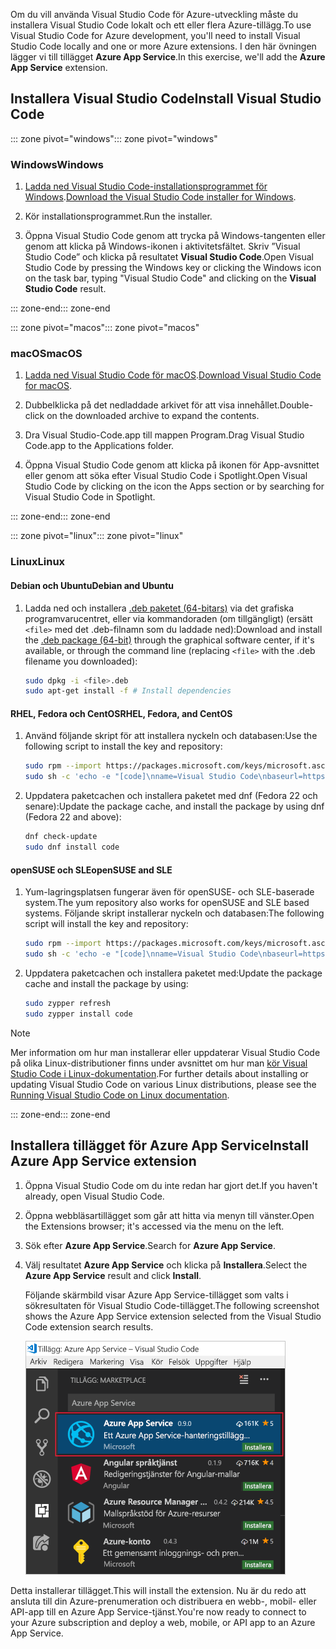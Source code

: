<span data-ttu-id="df1ca-101">Om du vill använda Visual Studio Code för Azure-utveckling måste du installera Visual Studio Code lokalt och ett eller flera Azure-tillägg.</span><span class="sxs-lookup"><span data-stu-id="df1ca-101">To use Visual Studio Code for Azure development, you'll need to install Visual Studio Code locally and one or more Azure extensions.</span></span> <span data-ttu-id="df1ca-102">I den här övningen lägger vi till tillägget **Azure App Service**.</span><span class="sxs-lookup"><span data-stu-id="df1ca-102">In this exercise, we'll add the **Azure App Service** extension.</span></span>

## <a name="install-visual-studio-code"></a><span data-ttu-id="df1ca-103">Installera Visual Studio Code</span><span class="sxs-lookup"><span data-stu-id="df1ca-103">Install Visual Studio Code</span></span>

<span data-ttu-id="df1ca-104">::: zone pivot="windows"</span><span class="sxs-lookup"><span data-stu-id="df1ca-104">::: zone pivot="windows"</span></span>

### <a name="windows"></a><span data-ttu-id="df1ca-105">Windows</span><span class="sxs-lookup"><span data-stu-id="df1ca-105">Windows</span></span>

1. <span data-ttu-id="df1ca-106">[Ladda ned Visual Studio Code-installationsprogrammet för Windows](https://code.visualstudio.com/).</span><span class="sxs-lookup"><span data-stu-id="df1ca-106">[Download the Visual Studio Code installer for Windows](https://code.visualstudio.com/).</span></span>

1. <span data-ttu-id="df1ca-107">Kör installationsprogrammet.</span><span class="sxs-lookup"><span data-stu-id="df1ca-107">Run the installer.</span></span>

1. <span data-ttu-id="df1ca-108">Öppna Visual Studio Code genom att trycka på Windows-tangenten eller genom att klicka på Windows-ikonen i aktivitetsfältet. Skriv ”Visual Studio Code” och klicka på resultatet **Visual Studio Code**.</span><span class="sxs-lookup"><span data-stu-id="df1ca-108">Open Visual Studio Code by pressing the Windows key or clicking the Windows icon on the task bar, typing "Visual Studio Code" and clicking on the **Visual Studio Code** result.</span></span>

<span data-ttu-id="df1ca-109">::: zone-end</span><span class="sxs-lookup"><span data-stu-id="df1ca-109">::: zone-end</span></span>

<span data-ttu-id="df1ca-110">::: zone pivot="macos"</span><span class="sxs-lookup"><span data-stu-id="df1ca-110">::: zone pivot="macos"</span></span>

### <a name="macos"></a><span data-ttu-id="df1ca-111">macOS</span><span class="sxs-lookup"><span data-stu-id="df1ca-111">macOS</span></span>

1. <span data-ttu-id="df1ca-112">[Ladda ned Visual Studio Code för macOS](https://code.visualstudio.com/).</span><span class="sxs-lookup"><span data-stu-id="df1ca-112">[Download Visual Studio Code for macOS](https://code.visualstudio.com/).</span></span>

1. <span data-ttu-id="df1ca-113">Dubbelklicka på det nedladdade arkivet för att visa innehållet.</span><span class="sxs-lookup"><span data-stu-id="df1ca-113">Double-click on the downloaded archive to expand the contents.</span></span>

1. <span data-ttu-id="df1ca-114">Dra Visual Studio-Code.app till mappen Program.</span><span class="sxs-lookup"><span data-stu-id="df1ca-114">Drag Visual Studio Code.app to the Applications folder.</span></span>

1. <span data-ttu-id="df1ca-115">Öppna Visual Studio Code genom att klicka på ikonen för App-avsnittet eller genom att söka efter Visual Studio Code i Spotlight.</span><span class="sxs-lookup"><span data-stu-id="df1ca-115">Open Visual Studio Code by clicking on the icon the Apps section or by searching for Visual Studio Code in Spotlight.</span></span>

<span data-ttu-id="df1ca-116">::: zone-end</span><span class="sxs-lookup"><span data-stu-id="df1ca-116">::: zone-end</span></span>

<span data-ttu-id="df1ca-117">::: zone pivot="linux"</span><span class="sxs-lookup"><span data-stu-id="df1ca-117">::: zone pivot="linux"</span></span>

### <a name="linux"></a><span data-ttu-id="df1ca-118">Linux</span><span class="sxs-lookup"><span data-stu-id="df1ca-118">Linux</span></span> 

#### <a name="debian-and-ubuntu"></a><span data-ttu-id="df1ca-119">Debian och Ubuntu</span><span class="sxs-lookup"><span data-stu-id="df1ca-119">Debian and Ubuntu</span></span>

1. <span data-ttu-id="df1ca-120">Ladda ned och installera [.deb paketet (64-bitars)](https://go.microsoft.com/fwlink/?LinkID=760868) via det grafiska programvarucentret, eller via kommandoraden (om tillgängligt) (ersätt `<file>` med det .deb-filnamn som du laddade ned):</span><span class="sxs-lookup"><span data-stu-id="df1ca-120">Download and install the [.deb package (64-bit)](https://go.microsoft.com/fwlink/?LinkID=760868) through the graphical software center, if it's available, or through the command line (replacing `<file>` with the .deb filename you downloaded):</span></span>

    ```bash
    sudo dpkg -i <file>.deb
    sudo apt-get install -f # Install dependencies
    ```

#### <a name="rhel-fedora-and-centos"></a><span data-ttu-id="df1ca-121">RHEL, Fedora och CentOS</span><span class="sxs-lookup"><span data-stu-id="df1ca-121">RHEL, Fedora, and CentOS</span></span>

1. <span data-ttu-id="df1ca-122">Använd följande skript för att installera nyckeln och databasen:</span><span class="sxs-lookup"><span data-stu-id="df1ca-122">Use the following script to install the key and repository:</span></span>

    ```bash
    sudo rpm --import https://packages.microsoft.com/keys/microsoft.asc
    sudo sh -c 'echo -e "[code]\nname=Visual Studio Code\nbaseurl=https://packages.microsoft.com/yumrepos/vscode\nenabled=1\ngpgcheck=1\ngpgkey=https://packages.microsoft.com/keys/microsoft.asc" > /etc/yum.repos.d/vscode.repo'
    ```

1. <span data-ttu-id="df1ca-123">Uppdatera paketcachen och installera paketet med dnf (Fedora 22 och senare):</span><span class="sxs-lookup"><span data-stu-id="df1ca-123">Update the package cache, and install the package by using dnf (Fedora 22 and above):</span></span>

    ```bash
    dnf check-update
    sudo dnf install code
    ```

#### <a name="opensuse-and-sle"></a><span data-ttu-id="df1ca-124">openSUSE och SLE</span><span class="sxs-lookup"><span data-stu-id="df1ca-124">openSUSE and SLE</span></span>

1. <span data-ttu-id="df1ca-125">Yum-lagringsplatsen fungerar även för openSUSE- och SLE-baserade system.</span><span class="sxs-lookup"><span data-stu-id="df1ca-125">The yum repository also works for openSUSE and SLE based systems.</span></span> <span data-ttu-id="df1ca-126">Följande skript installerar nyckeln och databasen:</span><span class="sxs-lookup"><span data-stu-id="df1ca-126">The following script will install the key and repository:</span></span>

    ```bash
    sudo rpm --import https://packages.microsoft.com/keys/microsoft.asc
    sudo sh -c 'echo -e "[code]\nname=Visual Studio Code\nbaseurl=https://packages.microsoft.com/yumrepos/vscode\nenabled=1\ntype=rpm-md\ngpgcheck=1\ngpgkey=https://packages.microsoft.com/keys/microsoft.asc" > /etc/zypp/repos.d/vscode.repo'
    ```

1. <span data-ttu-id="df1ca-127">Uppdatera paketcachen och installera paketet med:</span><span class="sxs-lookup"><span data-stu-id="df1ca-127">Update the package cache and install the package by using:</span></span>

    ```bash
    sudo zypper refresh
    sudo zypper install code
    ```

> [!NOTE]
> <span data-ttu-id="df1ca-128">Mer information om hur man installerar eller uppdaterar Visual Studio Code på olika Linux-distributioner finns under avsnittet om hur man [kör Visual Studio Code i Linux-dokumentation](https://code.visualstudio.com/docs/setup/linux).</span><span class="sxs-lookup"><span data-stu-id="df1ca-128">For further details about installing or updating Visual Studio Code on various Linux distributions, please see the [Running Visual Studio Code on Linux documentation](https://code.visualstudio.com/docs/setup/linux).</span></span>

<span data-ttu-id="df1ca-129">::: zone-end</span><span class="sxs-lookup"><span data-stu-id="df1ca-129">::: zone-end</span></span>

## <a name="install-azure-app-service-extension"></a><span data-ttu-id="df1ca-130">Installera tillägget för Azure App Service</span><span class="sxs-lookup"><span data-stu-id="df1ca-130">Install Azure App Service extension</span></span>

1. <span data-ttu-id="df1ca-131">Öppna Visual Studio Code om du inte redan har gjort det.</span><span class="sxs-lookup"><span data-stu-id="df1ca-131">If you haven't already, open Visual Studio Code.</span></span>

1. <span data-ttu-id="df1ca-132">Öppna webbläsartillägget som går att hitta via menyn till vänster.</span><span class="sxs-lookup"><span data-stu-id="df1ca-132">Open the Extensions browser; it's accessed via the menu on the left.</span></span>

1. <span data-ttu-id="df1ca-133">Sök efter **Azure App Service**.</span><span class="sxs-lookup"><span data-stu-id="df1ca-133">Search for **Azure App Service**.</span></span>

1. <span data-ttu-id="df1ca-134">Välj resultatet **Azure App Service** och klicka på **Installera**.</span><span class="sxs-lookup"><span data-stu-id="df1ca-134">Select the **Azure App Service** result and click **Install**.</span></span>

    <span data-ttu-id="df1ca-135">Följande skärmbild visar Azure App Service-tillägget som valts i sökresultaten för Visual Studio Code-tillägget.</span><span class="sxs-lookup"><span data-stu-id="df1ca-135">The following screenshot shows the Azure App Service extension selected from the Visual Studio Code extension search results.</span></span>

    ![Skärmbild av Visual Studio Code som visar fliken Tillägg med Azure App Service-tillägget markerat i sökresultaten.](../media/3-install-azure-extension.png)

<span data-ttu-id="df1ca-137">Detta installerar tillägget.</span><span class="sxs-lookup"><span data-stu-id="df1ca-137">This will install the extension.</span></span> <span data-ttu-id="df1ca-138">Nu är du redo att ansluta till din Azure-prenumeration och distribuera en webb-, mobil- eller API-app till en Azure App Service-tjänst.</span><span class="sxs-lookup"><span data-stu-id="df1ca-138">You're now ready to connect to your Azure subscription and deploy a web, mobile, or API app to an Azure App Service.</span></span>
